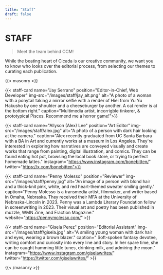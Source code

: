 ```yaml
---
title: "Staff"
draft: false
---
```


# STAFF
> Meet the team behind CCM!

While the beating heart of Cicada is our creative community, we want you to know who looks over the editorial process, from selecting our themes to curating each publication.

{{< masonry >}}

{{< staff-card name="Jay Serrano" position="Editor-in-Chief, Web Developer" img-src="/images/staff/jay_alt.png" alt="A photo of a woman with a ponytail taking a mirror selfie with a render of Hiei from Yu Yu Hakusho by one shoulder and a cheeseburger by another. A cat render is at the bottom right." caption="Multimedia artist, incorrigble tinkerer, & prototypical Pisces. Recommend me a horror game!">}}

{{< staff-card name="Allyson (Alex) Lee" position="Art Editor" img-src="/images/staff/alex.jpg" alt="A photo of a person with dark hair looking at the camera." caption="Alex recently graduated from UC Santa Barbara with a BA in Art and currently works at a museum in Los Angeles. They're interested in exploring how narratives are conveyed visually and create works that range from painting, digital illustration, and comics. They can be found eating hot pot, browsing the local book store, or trying to perfect homemade lattes." instagram="https://www.instagram.com/bonebitten/" twitter="https://x.com/bonebitten">}}

{{< staff-card name="Penny Molesso" position="Reviewer" img-src="/images/staff/penny.jpg" alt="An image of a person with blond hair and a thick-knit pink, white, and red heart-themed sweater smiling gently." caption="Penny Molesso is a transmedia artist, filmmaker, and writer based in Omaha, Nebraska. They received their MFA at the University of Nebraska-Lincoln in 2023. Penny was a Lambda Literary Foundation fellow in screenwriting in 2023. Their visual art and poetry has been published in muzzle, WMN Zine, and Fraction Magazine." website="https://pennymolesso.com/" >}}

{{< staff-card name="Gisela Perez" position="Editorial Assistant" img-src="/images/staff/gisela.jpg" alt="A smiling young woman with dark hair and eyes, wearing a brown blazer." caption=" Soft-spoken fantasy devotee, writing comfort and curiosity into every line and story. In her spare time, she can be caught humming little tunes, drinking milk, and admiring the moon." instagram="https://www.instagram.com/giselawrites/" twitter="https://twitter.com/giselawrites/" >}}

{{< /masonry >}}